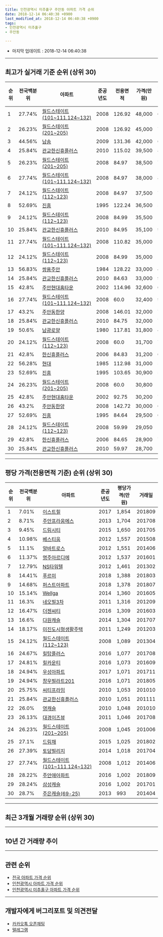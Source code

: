 ```yaml
---
title: 인천광역시 미추홀구 주안동 아파트 가격 순위
date: 2018-12-14 06:40:38 +0900
last_modified_at: 2018-12-14 06:40:38 +0900
tags:
- 인천광역시 미추홀구
- 주안동

---
```


* 마지막 업데이트 : 2018-12-14 06:40:38

---

## 최고가 실거래 기준 순위 (상위 30)


|순위|전국백분위|아파트|준공년도|전용면적|가격(만원)|평당가격(만원)|거래일|
|---|---|---|---|---|---|---|---|
|1|27.74%|[월드스테이트(101~111,124~132)](https://search.naver.com/search.naver?query=%EC%9D%B8%EC%B2%9C%EA%B4%91%EC%97%AD%EC%8B%9C+%EB%AF%B8%EC%B6%94%ED%99%80%EA%B5%AC+%EC%A3%BC%EC%95%88%EB%8F%99+%EC%9B%94%EB%93%9C%EC%8A%A4%ED%85%8C%EC%9D%B4%ED%8A%B8%28101%7E111%2C124%7E132%29)|2008|126.92|48,000|687|200912|
|2|26.23%|[월드스테이트(201~205)](https://search.naver.com/search.naver?query=%EC%9D%B8%EC%B2%9C%EA%B4%91%EC%97%AD%EC%8B%9C+%EB%AF%B8%EC%B6%94%ED%99%80%EA%B5%AC+%EC%A3%BC%EC%95%88%EB%8F%99+%EC%9B%94%EB%93%9C%EC%8A%A4%ED%85%8C%EC%9D%B4%ED%8A%B8%28201%7E205%29)|2008|126.92|45,000|701|200912|
|3|44.56%|[남송](https://search.naver.com/search.naver?query=%EC%9D%B8%EC%B2%9C%EA%B4%91%EC%97%AD%EC%8B%9C+%EB%AF%B8%EC%B6%94%ED%99%80%EA%B5%AC+%EC%A3%BC%EC%95%88%EB%8F%99+%EB%82%A8%EC%86%A1)|2009|131.36|42,000|653|200907|
|4|25.84%|[관교한신휴플러스](https://search.naver.com/search.naver?query=%EC%9D%B8%EC%B2%9C%EA%B4%91%EC%97%AD%EC%8B%9C+%EB%AF%B8%EC%B6%94%ED%99%80%EA%B5%AC+%EC%A3%BC%EC%95%88%EB%8F%99+%EA%B4%80%EA%B5%90%ED%95%9C%EC%8B%A0%ED%9C%B4%ED%94%8C%EB%9F%AC%EC%8A%A4)|2010|115.02|39,500|860|201202|
|5|26.23%|[월드스테이트(201~205)](https://search.naver.com/search.naver?query=%EC%9D%B8%EC%B2%9C%EA%B4%91%EC%97%AD%EC%8B%9C+%EB%AF%B8%EC%B6%94%ED%99%80%EA%B5%AC+%EC%A3%BC%EC%95%88%EB%8F%99+%EC%9B%94%EB%93%9C%EC%8A%A4%ED%85%8C%EC%9D%B4%ED%8A%B8%28201%7E205%29)|2008|84.97|38,500|757|201402|
|6|27.74%|[월드스테이트(101~111,124~132)](https://search.naver.com/search.naver?query=%EC%9D%B8%EC%B2%9C%EA%B4%91%EC%97%AD%EC%8B%9C+%EB%AF%B8%EC%B6%94%ED%99%80%EA%B5%AC+%EC%A3%BC%EC%95%88%EB%8F%99+%EC%9B%94%EB%93%9C%EC%8A%A4%ED%85%8C%EC%9D%B4%ED%8A%B8%28101%7E111%2C124%7E132%29)|2008|84.97|38,000|815|201308|
|7|24.12%|[월드스테이트(112~123)](https://search.naver.com/search.naver?query=%EC%9D%B8%EC%B2%9C%EA%B4%91%EC%97%AD%EC%8B%9C+%EB%AF%B8%EC%B6%94%ED%99%80%EA%B5%AC+%EC%A3%BC%EC%95%88%EB%8F%99+%EC%9B%94%EB%93%9C%EC%8A%A4%ED%85%8C%EC%9D%B4%ED%8A%B8%28112%7E123%29)|2008|84.97|37,500|774|201111|
|8|52.69%|[진흥](https://search.naver.com/search.naver?query=%EC%9D%B8%EC%B2%9C%EA%B4%91%EC%97%AD%EC%8B%9C+%EB%AF%B8%EC%B6%94%ED%99%80%EA%B5%AC+%EC%A3%BC%EC%95%88%EB%8F%99+%EC%A7%84%ED%9D%A5)|1995|122.24|36,500|588|200701|
|9|24.12%|[월드스테이트(112~123)](https://search.naver.com/search.naver?query=%EC%9D%B8%EC%B2%9C%EA%B4%91%EC%97%AD%EC%8B%9C+%EB%AF%B8%EC%B6%94%ED%99%80%EA%B5%AC+%EC%A3%BC%EC%95%88%EB%8F%99+%EC%9B%94%EB%93%9C%EC%8A%A4%ED%85%8C%EC%9D%B4%ED%8A%B8%28112%7E123%29)|2008|84.99|35,500|1,028|201307|
|10|25.84%|[관교한신휴플러스](https://search.naver.com/search.naver?query=%EC%9D%B8%EC%B2%9C%EA%B4%91%EC%97%AD%EC%8B%9C+%EB%AF%B8%EC%B6%94%ED%99%80%EA%B5%AC+%EC%A3%BC%EC%95%88%EB%8F%99+%EA%B4%80%EA%B5%90%ED%95%9C%EC%8B%A0%ED%9C%B4%ED%94%8C%EB%9F%AC%EC%8A%A4)|2010|84.95|35,100|932|201212|
|11|27.74%|[월드스테이트(101~111,124~132)](https://search.naver.com/search.naver?query=%EC%9D%B8%EC%B2%9C%EA%B4%91%EC%97%AD%EC%8B%9C+%EB%AF%B8%EC%B6%94%ED%99%80%EA%B5%AC+%EC%A3%BC%EC%95%88%EB%8F%99+%EC%9B%94%EB%93%9C%EC%8A%A4%ED%85%8C%EC%9D%B4%ED%8A%B8%28101%7E111%2C124%7E132%29)|2008|110.82|35,000|1,012|201406|
|12|24.12%|[월드스테이트(112~123)](https://search.naver.com/search.naver?query=%EC%9D%B8%EC%B2%9C%EA%B4%91%EC%97%AD%EC%8B%9C+%EB%AF%B8%EC%B6%94%ED%99%80%EA%B5%AC+%EC%A3%BC%EC%95%88%EB%8F%99+%EC%9B%94%EB%93%9C%EC%8A%A4%ED%85%8C%EC%9D%B4%ED%8A%B8%28112%7E123%29)|2008|84.99|35,000|1,048|201309|
|13|56.83%|[쌍용주안](https://search.naver.com/search.naver?query=%EC%9D%B8%EC%B2%9C%EA%B4%91%EC%97%AD%EC%8B%9C+%EB%AF%B8%EC%B6%94%ED%99%80%EA%B5%AC+%EC%A3%BC%EC%95%88%EB%8F%99+%EC%8C%8D%EC%9A%A9%EC%A3%BC%EC%95%88)|1984|128.22|33,000|411|200607|
|14|25.84%|[관교한신휴플러스](https://search.naver.com/search.naver?query=%EC%9D%B8%EC%B2%9C%EA%B4%91%EC%97%AD%EC%8B%9C+%EB%AF%B8%EC%B6%94%ED%99%80%EA%B5%AC+%EC%A3%BC%EC%95%88%EB%8F%99+%EA%B4%80%EA%B5%90%ED%95%9C%EC%8B%A0%ED%9C%B4%ED%94%8C%EB%9F%AC%EC%8A%A4)|2010|84.63|33,000|924|201311|
|15|42.8%|[주안현대홈타운](https://search.naver.com/search.naver?query=%EC%9D%B8%EC%B2%9C%EA%B4%91%EC%97%AD%EC%8B%9C+%EB%AF%B8%EC%B6%94%ED%99%80%EA%B5%AC+%EC%A3%BC%EC%95%88%EB%8F%99+%EC%A3%BC%EC%95%88%ED%98%84%EB%8C%80%ED%99%88%ED%83%80%EC%9A%B4)|2002|114.96|32,600|688|200611|
|16|27.74%|[월드스테이트(101~111,124~132)](https://search.naver.com/search.naver?query=%EC%9D%B8%EC%B2%9C%EA%B4%91%EC%97%AD%EC%8B%9C+%EB%AF%B8%EC%B6%94%ED%99%80%EA%B5%AC+%EC%A3%BC%EC%95%88%EB%8F%99+%EC%9B%94%EB%93%9C%EC%8A%A4%ED%85%8C%EC%9D%B4%ED%8A%B8%28101%7E111%2C124%7E132%29)|2008|60.0|32,400|939|200811|
|17|43.2%|[주안동한양](https://search.naver.com/search.naver?query=%EC%9D%B8%EC%B2%9C%EA%B4%91%EC%97%AD%EC%8B%9C+%EB%AF%B8%EC%B6%94%ED%99%80%EA%B5%AC+%EC%A3%BC%EC%95%88%EB%8F%99+%EC%A3%BC%EC%95%88%EB%8F%99%ED%95%9C%EC%96%91)|2008|146.01|32,000|700|200809|
|18|25.84%|[관교한신휴플러스](https://search.naver.com/search.naver?query=%EC%9D%B8%EC%B2%9C%EA%B4%91%EC%97%AD%EC%8B%9C+%EB%AF%B8%EC%B6%94%ED%99%80%EA%B5%AC+%EC%A3%BC%EC%95%88%EB%8F%99+%EA%B4%80%EA%B5%90%ED%95%9C%EC%8B%A0%ED%9C%B4%ED%94%8C%EB%9F%AC%EC%8A%A4)|2010|84.75|32,000|778|201312|
|19|50.6%|[남광로얄](https://search.naver.com/search.naver?query=%EC%9D%B8%EC%B2%9C%EA%B4%91%EC%97%AD%EC%8B%9C+%EB%AF%B8%EC%B6%94%ED%99%80%EA%B5%AC+%EC%A3%BC%EC%95%88%EB%8F%99+%EB%82%A8%EA%B4%91%EB%A1%9C%EC%96%84)|1980|117.81|31,800|481|200606|
|20|24.12%|[월드스테이트(112~123)](https://search.naver.com/search.naver?query=%EC%9D%B8%EC%B2%9C%EA%B4%91%EC%97%AD%EC%8B%9C+%EB%AF%B8%EC%B6%94%ED%99%80%EA%B5%AC+%EC%A3%BC%EC%95%88%EB%8F%99+%EC%9B%94%EB%93%9C%EC%8A%A4%ED%85%8C%EC%9D%B4%ED%8A%B8%28112%7E123%29)|2008|60.0|31,700|797|200910|
|21|42.8%|[한신휴플러스](https://search.naver.com/search.naver?query=%EC%9D%B8%EC%B2%9C%EA%B4%91%EC%97%AD%EC%8B%9C+%EB%AF%B8%EC%B6%94%ED%99%80%EA%B5%AC+%EC%A3%BC%EC%95%88%EB%8F%99+%ED%95%9C%EC%8B%A0%ED%9C%B4%ED%94%8C%EB%9F%AC%EC%8A%A4)|2006|84.83|31,200|622|200612|
|22|56.28%|[현대](https://search.naver.com/search.naver?query=%EC%9D%B8%EC%B2%9C%EA%B4%91%EC%97%AD%EC%8B%9C+%EB%AF%B8%EC%B6%94%ED%99%80%EA%B5%AC+%EC%A3%BC%EC%95%88%EB%8F%99+%ED%98%84%EB%8C%80)|1985|112.98|31,000|554|200604|
|23|52.69%|[진흥](https://search.naver.com/search.naver?query=%EC%9D%B8%EC%B2%9C%EA%B4%91%EC%97%AD%EC%8B%9C+%EB%AF%B8%EC%B6%94%ED%99%80%EA%B5%AC+%EC%A3%BC%EC%95%88%EB%8F%99+%EC%A7%84%ED%9D%A5)|1995|103.65|30,900|541|200701|
|24|26.23%|[월드스테이트(201~205)](https://search.naver.com/search.naver?query=%EC%9D%B8%EC%B2%9C%EA%B4%91%EC%97%AD%EC%8B%9C+%EB%AF%B8%EC%B6%94%ED%99%80%EA%B5%AC+%EC%A3%BC%EC%95%88%EB%8F%99+%EC%9B%94%EB%93%9C%EC%8A%A4%ED%85%8C%EC%9D%B4%ED%8A%B8%28201%7E205%29)|2008|60.0|30,800|1,045|201006|
|25|42.8%|[주안현대홈타운](https://search.naver.com/search.naver?query=%EC%9D%B8%EC%B2%9C%EA%B4%91%EC%97%AD%EC%8B%9C+%EB%AF%B8%EC%B6%94%ED%99%80%EA%B5%AC+%EC%A3%BC%EC%95%88%EB%8F%99+%EC%A3%BC%EC%95%88%ED%98%84%EB%8C%80%ED%99%88%ED%83%80%EC%9A%B4)|2002|92.75|30,200|747|200611|
|26|43.2%|[주안동한양](https://search.naver.com/search.naver?query=%EC%9D%B8%EC%B2%9C%EA%B4%91%EC%97%AD%EC%8B%9C+%EB%AF%B8%EC%B6%94%ED%99%80%EA%B5%AC+%EC%A3%BC%EC%95%88%EB%8F%99+%EC%A3%BC%EC%95%88%EB%8F%99%ED%95%9C%EC%96%91)|2008|142.72|30,000|693|200904|
|27|52.69%|[진흥](https://search.naver.com/search.naver?query=%EC%9D%B8%EC%B2%9C%EA%B4%91%EC%97%AD%EC%8B%9C+%EB%AF%B8%EC%B6%94%ED%99%80%EA%B5%AC+%EC%A3%BC%EC%95%88%EB%8F%99+%EC%A7%84%ED%9D%A5)|1995|84.64|29,500|604|200607|
|28|24.12%|[월드스테이트(112~123)](https://search.naver.com/search.naver?query=%EC%9D%B8%EC%B2%9C%EA%B4%91%EC%97%AD%EC%8B%9C+%EB%AF%B8%EC%B6%94%ED%99%80%EA%B5%AC+%EC%A3%BC%EC%95%88%EB%8F%99+%EC%9B%94%EB%93%9C%EC%8A%A4%ED%85%8C%EC%9D%B4%ED%8A%B8%28112%7E123%29)|2008|59.99|29,050|1,089|201304|
|29|42.8%|[한신휴플러스](https://search.naver.com/search.naver?query=%EC%9D%B8%EC%B2%9C%EA%B4%91%EC%97%AD%EC%8B%9C+%EB%AF%B8%EC%B6%94%ED%99%80%EA%B5%AC+%EC%A3%BC%EC%95%88%EB%8F%99+%ED%95%9C%EC%8B%A0%ED%9C%B4%ED%94%8C%EB%9F%AC%EC%8A%A4)|2006|84.65|28,900|710|200610|
|30|25.84%|[관교한신휴플러스](https://search.naver.com/search.naver?query=%EC%9D%B8%EC%B2%9C%EA%B4%91%EC%97%AD%EC%8B%9C+%EB%AF%B8%EC%B6%94%ED%99%80%EA%B5%AC+%EC%A3%BC%EC%95%88%EB%8F%99+%EA%B4%80%EA%B5%90%ED%95%9C%EC%8B%A0%ED%9C%B4%ED%94%8C%EB%9F%AC%EC%8A%A4)|2010|59.97|28,700|1,045|201101|


---

## 평당 가격(전용면적 기준) 순위 (상위 30)


|순위|전국백분위|아파트|준공년도|평당가격(만원)|거래일|
|---|---|---|---|---|---|
|1|7.01%|[이스트힐](https://search.naver.com/search.naver?query=%EC%9D%B8%EC%B2%9C%EA%B4%91%EC%97%AD%EC%8B%9C+%EB%AF%B8%EC%B6%94%ED%99%80%EA%B5%AC+%EC%A3%BC%EC%95%88%EB%8F%99+%EC%9D%B4%EC%8A%A4%ED%8A%B8%ED%9E%90)|2017|1,854|201809|
|2|8.71%|[주안프라움에스](https://search.naver.com/search.naver?query=%EC%9D%B8%EC%B2%9C%EA%B4%91%EC%97%AD%EC%8B%9C+%EB%AF%B8%EC%B6%94%ED%99%80%EA%B5%AC+%EC%A3%BC%EC%95%88%EB%8F%99+%EC%A3%BC%EC%95%88%ED%94%84%EB%9D%BC%EC%9B%80%EC%97%90%EC%8A%A4)|2013|1,704|201708|
|3|9.45%|[드림시티](https://search.naver.com/search.naver?query=%EC%9D%B8%EC%B2%9C%EA%B4%91%EC%97%AD%EC%8B%9C+%EB%AF%B8%EC%B6%94%ED%99%80%EA%B5%AC+%EC%A3%BC%EC%95%88%EB%8F%99+%EB%93%9C%EB%A6%BC%EC%8B%9C%ED%8B%B0)|2015|1,650|201705|
|4|10.98%|[베스티움](https://search.naver.com/search.naver?query=%EC%9D%B8%EC%B2%9C%EA%B4%91%EC%97%AD%EC%8B%9C+%EB%AF%B8%EC%B6%94%ED%99%80%EA%B5%AC+%EC%A3%BC%EC%95%88%EB%8F%99+%EB%B2%A0%EC%8A%A4%ED%8B%B0%EC%9B%80)|2012|1,557|201508|
|5|11.1%|[알바트로스](https://search.naver.com/search.naver?query=%EC%9D%B8%EC%B2%9C%EA%B4%91%EC%97%AD%EC%8B%9C+%EB%AF%B8%EC%B6%94%ED%99%80%EA%B5%AC+%EC%A3%BC%EC%95%88%EB%8F%99+%EC%95%8C%EB%B0%94%ED%8A%B8%EB%A1%9C%EC%8A%A4)|2012|1,551|201406|
|6|11.37%|[명주아르디에](https://search.naver.com/search.naver?query=%EC%9D%B8%EC%B2%9C%EA%B4%91%EC%97%AD%EC%8B%9C+%EB%AF%B8%EC%B6%94%ED%99%80%EA%B5%AC+%EC%A3%BC%EC%95%88%EB%8F%99+%EB%AA%85%EC%A3%BC%EC%95%84%EB%A5%B4%EB%94%94%EC%97%90)|2012|1,537|201601|
|7|12.79%|[NS타워텔](https://search.naver.com/search.naver?query=%EC%9D%B8%EC%B2%9C%EA%B4%91%EC%97%AD%EC%8B%9C+%EB%AF%B8%EC%B6%94%ED%99%80%EA%B5%AC+%EC%A3%BC%EC%95%88%EB%8F%99+NS%ED%83%80%EC%9B%8C%ED%85%94)|2012|1,461|201302|
|8|14.41%|[푸르미](https://search.naver.com/search.naver?query=%EC%9D%B8%EC%B2%9C%EA%B4%91%EC%97%AD%EC%8B%9C+%EB%AF%B8%EC%B6%94%ED%99%80%EA%B5%AC+%EC%A3%BC%EC%95%88%EB%8F%99+%ED%91%B8%EB%A5%B4%EB%AF%B8)|2018|1,388|201803|
|9|14.68%|[퍼스트아파트](https://search.naver.com/search.naver?query=%EC%9D%B8%EC%B2%9C%EA%B4%91%EC%97%AD%EC%8B%9C+%EB%AF%B8%EC%B6%94%ED%99%80%EA%B5%AC+%EC%A3%BC%EC%95%88%EB%8F%99+%ED%8D%BC%EC%8A%A4%ED%8A%B8%EC%95%84%ED%8C%8C%ED%8A%B8)|2018|1,378|201807|
|10|15.14%|[Wellga](https://search.naver.com/search.naver?query=%EC%9D%B8%EC%B2%9C%EA%B4%91%EC%97%AD%EC%8B%9C+%EB%AF%B8%EC%B6%94%ED%99%80%EA%B5%AC+%EC%A3%BC%EC%95%88%EB%8F%99+Wellga)|2014|1,360|201605|
|11|16.3%|[네오빌3차](https://search.naver.com/search.naver?query=%EC%9D%B8%EC%B2%9C%EA%B4%91%EC%97%AD%EC%8B%9C+%EB%AF%B8%EC%B6%94%ED%99%80%EA%B5%AC+%EC%A3%BC%EC%95%88%EB%8F%99+%EB%84%A4%EC%98%A4%EB%B9%8C3%EC%B0%A8)|2011|1,316|201209|
|12|16.47%|[더젠씨티](https://search.naver.com/search.naver?query=%EC%9D%B8%EC%B2%9C%EA%B4%91%EC%97%AD%EC%8B%9C+%EB%AF%B8%EC%B6%94%ED%99%80%EA%B5%AC+%EC%A3%BC%EC%95%88%EB%8F%99+%EB%8D%94%EC%A0%A0%EC%94%A8%ED%8B%B0)|2016|1,309|201603|
|13|16.6%|[다원캐슬](https://search.naver.com/search.naver?query=%EC%9D%B8%EC%B2%9C%EA%B4%91%EC%97%AD%EC%8B%9C+%EB%AF%B8%EC%B6%94%ED%99%80%EA%B5%AC+%EC%A3%BC%EC%95%88%EB%8F%99+%EB%8B%A4%EC%9B%90%EC%BA%90%EC%8A%AC)|2014|1,304|201707|
|14|18.17%|[미진도시형생활주택](https://search.naver.com/search.naver?query=%EC%9D%B8%EC%B2%9C%EA%B4%91%EC%97%AD%EC%8B%9C+%EB%AF%B8%EC%B6%94%ED%99%80%EA%B5%AC+%EC%A3%BC%EC%95%88%EB%8F%99+%EB%AF%B8%EC%A7%84%EB%8F%84%EC%8B%9C%ED%98%95%EC%83%9D%ED%99%9C%EC%A3%BC%ED%83%9D)|2011|1,249|201203|
|15|24.12%|[월드스테이트(112~123)](https://search.naver.com/search.naver?query=%EC%9D%B8%EC%B2%9C%EA%B4%91%EC%97%AD%EC%8B%9C+%EB%AF%B8%EC%B6%94%ED%99%80%EA%B5%AC+%EC%A3%BC%EC%95%88%EB%8F%99+%EC%9B%94%EB%93%9C%EC%8A%A4%ED%85%8C%EC%9D%B4%ED%8A%B8%28112%7E123%29)|2008|1,089|201304|
|16|24.67%|[힐탑플러스](https://search.naver.com/search.naver?query=%EC%9D%B8%EC%B2%9C%EA%B4%91%EC%97%AD%EC%8B%9C+%EB%AF%B8%EC%B6%94%ED%99%80%EA%B5%AC+%EC%A3%BC%EC%95%88%EB%8F%99+%ED%9E%90%ED%83%91%ED%94%8C%EB%9F%AC%EC%8A%A4)|2016|1,077|201708|
|17|24.81%|[힐카운티](https://search.naver.com/search.naver?query=%EC%9D%B8%EC%B2%9C%EA%B4%91%EC%97%AD%EC%8B%9C+%EB%AF%B8%EC%B6%94%ED%99%80%EA%B5%AC+%EC%A3%BC%EC%95%88%EB%8F%99+%ED%9E%90%EC%B9%B4%EC%9A%B4%ED%8B%B0)|2016|1,073|201609|
|18|24.94%|[우성아파트](https://search.naver.com/search.naver?query=%EC%9D%B8%EC%B2%9C%EA%B4%91%EC%97%AD%EC%8B%9C+%EB%AF%B8%EC%B6%94%ED%99%80%EA%B5%AC+%EC%A3%BC%EC%95%88%EB%8F%99+%EC%9A%B0%EC%84%B1%EC%95%84%ED%8C%8C%ED%8A%B8)|2017|1,071|201711|
|19|24.94%|[창우빌라트201](https://search.naver.com/search.naver?query=%EC%9D%B8%EC%B2%9C%EA%B4%91%EC%97%AD%EC%8B%9C+%EB%AF%B8%EC%B6%94%ED%99%80%EA%B5%AC+%EC%A3%BC%EC%95%88%EB%8F%99+%EC%B0%BD%EC%9A%B0%EB%B9%8C%EB%9D%BC%ED%8A%B8201)|2016|1,071|201805|
|20|25.75%|[씨티프라임](https://search.naver.com/search.naver?query=%EC%9D%B8%EC%B2%9C%EA%B4%91%EC%97%AD%EC%8B%9C+%EB%AF%B8%EC%B6%94%ED%99%80%EA%B5%AC+%EC%A3%BC%EC%95%88%EB%8F%99+%EC%94%A8%ED%8B%B0%ED%94%84%EB%9D%BC%EC%9E%84)|2010|1,053|201010|
|21|25.84%|[관교한신휴플러스](https://search.naver.com/search.naver?query=%EC%9D%B8%EC%B2%9C%EA%B4%91%EC%97%AD%EC%8B%9C+%EB%AF%B8%EC%B6%94%ED%99%80%EA%B5%AC+%EC%A3%BC%EC%95%88%EB%8F%99+%EA%B4%80%EA%B5%90%ED%95%9C%EC%8B%A0%ED%9C%B4%ED%94%8C%EB%9F%AC%EC%8A%A4)|2010|1,051|201111|
|22|26.0%|[영캐슬](https://search.naver.com/search.naver?query=%EC%9D%B8%EC%B2%9C%EA%B4%91%EC%97%AD%EC%8B%9C+%EB%AF%B8%EC%B6%94%ED%99%80%EA%B5%AC+%EC%A3%BC%EC%95%88%EB%8F%99+%EC%98%81%EC%BA%90%EC%8A%AC)|2010|1,048|201010|
|23|26.13%|[대경이즈뷰](https://search.naver.com/search.naver?query=%EC%9D%B8%EC%B2%9C%EA%B4%91%EC%97%AD%EC%8B%9C+%EB%AF%B8%EC%B6%94%ED%99%80%EA%B5%AC+%EC%A3%BC%EC%95%88%EB%8F%99+%EB%8C%80%EA%B2%BD%EC%9D%B4%EC%A6%88%EB%B7%B0)|2011|1,046|201708|
|24|26.23%|[월드스테이트(201~205)](https://search.naver.com/search.naver?query=%EC%9D%B8%EC%B2%9C%EA%B4%91%EC%97%AD%EC%8B%9C+%EB%AF%B8%EC%B6%94%ED%99%80%EA%B5%AC+%EC%A3%BC%EC%95%88%EB%8F%99+%EC%9B%94%EB%93%9C%EC%8A%A4%ED%85%8C%EC%9D%B4%ED%8A%B8%28201%7E205%29)|2008|1,045|201006|
|25|27.1%|[드림채](https://search.naver.com/search.naver?query=%EC%9D%B8%EC%B2%9C%EA%B4%91%EC%97%AD%EC%8B%9C+%EB%AF%B8%EC%B6%94%ED%99%80%EA%B5%AC+%EC%A3%BC%EC%95%88%EB%8F%99+%EB%93%9C%EB%A6%BC%EC%B1%84)|2015|1,025|201802|
|26|27.39%|[토담빌리지](https://search.naver.com/search.naver?query=%EC%9D%B8%EC%B2%9C%EA%B4%91%EC%97%AD%EC%8B%9C+%EB%AF%B8%EC%B6%94%ED%99%80%EA%B5%AC+%EC%A3%BC%EC%95%88%EB%8F%99+%ED%86%A0%EB%8B%B4%EB%B9%8C%EB%A6%AC%EC%A7%80)|2014|1,018|201704|
|27|27.74%|[월드스테이트(101~111,124~132)](https://search.naver.com/search.naver?query=%EC%9D%B8%EC%B2%9C%EA%B4%91%EC%97%AD%EC%8B%9C+%EB%AF%B8%EC%B6%94%ED%99%80%EA%B5%AC+%EC%A3%BC%EC%95%88%EB%8F%99+%EC%9B%94%EB%93%9C%EC%8A%A4%ED%85%8C%EC%9D%B4%ED%8A%B8%28101%7E111%2C124%7E132%29)|2008|1,012|201406|
|28|28.22%|[주안애아파트](https://search.naver.com/search.naver?query=%EC%9D%B8%EC%B2%9C%EA%B4%91%EC%97%AD%EC%8B%9C+%EB%AF%B8%EC%B6%94%ED%99%80%EA%B5%AC+%EC%A3%BC%EC%95%88%EB%8F%99+%EC%A3%BC%EC%95%88%EC%95%A0%EC%95%84%ED%8C%8C%ED%8A%B8)|2016|1,002|201809|
|29|28.24%|[삼성캐슬](https://search.naver.com/search.naver?query=%EC%9D%B8%EC%B2%9C%EA%B4%91%EC%97%AD%EC%8B%9C+%EB%AF%B8%EC%B6%94%ED%99%80%EA%B5%AC+%EC%A3%BC%EC%95%88%EB%8F%99+%EC%82%BC%EC%84%B1%EC%BA%90%EC%8A%AC)|2016|1,002|201701|
|30|28.7%|[주은캐슬(69-25)](https://search.naver.com/search.naver?query=%EC%9D%B8%EC%B2%9C%EA%B4%91%EC%97%AD%EC%8B%9C+%EB%AF%B8%EC%B6%94%ED%99%80%EA%B5%AC+%EC%A3%BC%EC%95%88%EB%8F%99+%EC%A3%BC%EC%9D%80%EC%BA%90%EC%8A%AC%2869-25%29)|2013|993|201404|


---

## 최근 3개월 거래량 순위 (상위 30)


<div style="width:100%;">
    <canvas id="deal_count_ranking" height="390"></canvas>
</div>


<script>
new Chart(document.getElementById("deal_count_ranking"), {
    type: 'horizontalBar',
    data: {
        labels: ['월드스테이트(101~111,124~132)', '광명(13-2,13-37)', '관교한신휴플러스', '신비마을', '월드스테이트(112~123)', '쌍용주안', '진흥', '현대', '월드스테이트(201~205)', '드림시티', '현광(32-1)', '동인', '주안두산', '광명8', 'Wellga', '주안현대홈타운', '남광로얄', '로얄맨션', '우진', '광우', '태평', '미도', '국영(가,나동)', '광성(1575-15)', '선정', '롯데하이텔', '광해리드빌(966-3)', '엔에스파크', '우정', '주안아파트'],
        datasets: [{
            label: '실거래 수',
            data: [21, 20, 11, 7, 7, 6, 4, 4, 4, 4, 3, 3, 3, 3, 3, 2, 2, 2, 2, 2, 2, 2, 2, 2, 2, 2, 2, 2, 1, 1],
            borderColor: "rgba(255, 0, 128, 1)",
            backgroundColor: "rgba(255, 0, 128, 0.5)",
            fill: false,
        }]
    },
    options: {
        responsive: true,
        title: {
            display: true,
            text: '최근 3개월 거래량 순위'
        },
        tooltips: {
            mode: 'index',
            intersect: false,
            callbacks: {
                title: function(tooltipItems, data) {
                    return "실거래 수:";
                },
                label: function(tooltipItem, data) {
                    return data.labels[tooltipItem.index] + ": " + tooltipItem.xLabel;
                }
            }
        },
        hover: {
            mode: 'nearest',
            intersect: true
        },
        scales: {
            xAxes: [{
                display: true,
                scaleLabel: {
                    display: true,
                    labelString: '실거래 수'
                },
                ticks: {
                    suggestedMin: 0,
                }
            }],
            yAxes: [{
                display: true,
                ticks: {
                    autoSkip: false,
                    callback: function(value, index, values) {
                        if (value.length > 15)
                            return value.substr(0, 13) + "...";
                        else
                            return value;
                    }
                },
                scaleLabel: {
                    display: false,
                }
            }]
        }
    }
});

</script>


---

## 10년 간 거래량 추이


<div style="width:100%;">
    <canvas id="deal_progress" height="250"></canvas>
</div>

<script>
new Chart(document.getElementById("deal_progress"), {
    type: 'line',
    data: {
        labels: ['200812','200901','200902','200903','200904','200905','200906','200907','200908','200909','200910','200911','200912','201001','201002','201003','201004','201005','201006','201007','201008','201009','201010','201011','201012','201101','201102','201103','201104','201105','201106','201107','201108','201109','201110','201111','201112','201201','201202','201203','201204','201205','201206','201207','201208','201209','201210','201211','201212','201301','201302','201303','201304','201305','201306','201307','201308','201309','201310','201311','201312','201401','201402','201403','201404','201405','201406','201407','201408','201409','201410','201411','201412','201501','201502','201503','201504','201505','201506','201507','201508','201509','201510','201511','201512','201601','201602','201603','201604','201605','201606','201607','201608','201609','201610','201611','201612','201701','201702','201703','201704','201705','201706','201707','201708','201709','201710','201711','201712','201801','201802','201803','201804','201805','201806','201807','201808','201809','201810','201811','201812'],
        datasets: [{
            label: '실거래 수',
            pointRadius: 1,
            data: [114, 46, 54, 58, 45, 62, 81, 70, 81, 100, 56, 55, 74, 52, 66, 86, 65, 36, 47, 35, 32, 45, 65, 47, 52, 57, 70, 76, 60, 68, 44, 55, 65, 68, 48, 56, 43, 41, 63, 75, 59, 57, 50, 42, 58, 56, 87, 76, 54, 46, 62, 106, 119, 122, 76, 75, 105, 104, 128, 82, 87, 79, 109, 124, 128, 114, 124, 109, 158, 128, 133, 95, 86, 145, 118, 172, 171, 150, 136, 131, 166, 141, 168, 96, 72, 79, 70, 140, 140, 117, 111, 116, 124, 167, 131, 89, 67, 67, 83, 119, 149, 133, 115, 152, 139, 127, 121, 142, 124, 102, 124, 149, 106, 92, 112, 82, 89, 124, 102, 56, 6],
            borderColor: "rgba(255, 201, 14, 1)",
            backgroundColor: "rgba(255, 201, 14, 0.5)",
            fill: true,
        }]
    },
    options: {
        responsive: true,
        title: {
            display: true,
            text: '10년간 거래량 추이'
        },
        tooltips: {
            mode: 'index',
            intersect: false,
        },
        hover: {
            mode: 'nearest',
            intersect: true
        },
        scales: {
            xAxes: [{
                display: true,
                scaleLabel: {
                    display: true,
                    labelString: '년/월'
                }
            }],
            yAxes: [{
                display: true,
                ticks: {
                    suggestedMin: 0,
                },
                scaleLabel: {
                    display: true,
                    labelString: '실거래 수'
                }
            }]
        }
    }
});

</script>


---

## 관련 순위

- [전국 아파트 가격 순위](https://inasie.github.io/apt-ranking/전국)
- [인천광역시 아파트 가격 순위](https://inasie.github.io/apt-ranking/인천광역시)
- [인천광역시 미추홀구 아파트 가격 순위](https://inasie.github.io/apt-ranking/인천광역시-미추홀구)


---

## 개발자에게 버그리포트 및 의견전달

- [카카오톡 오픈채팅](https://open.kakao.com/o/gLJUAP4)
- [텔레그램](https://t.me/inasie)

